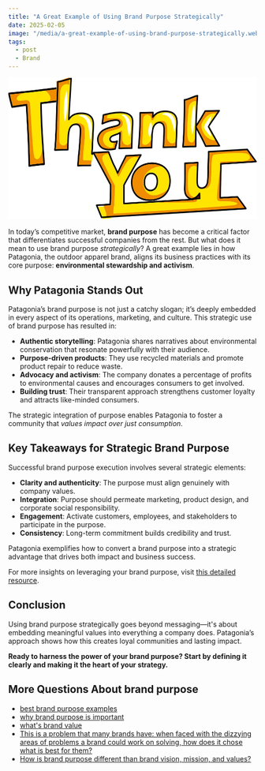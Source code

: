 ```yaml
---
title: "A Great Example of Using Brand Purpose Strategically"
date: 2025-02-05
image: "/media/a-great-example-of-using-brand-purpose-strategically.webp"
tags:
  - post
  - Brand
---
```


![A Great Example of Using Brand Purpose Strategically](/media/a-great-example-of-using-brand-purpose-strategically.webp)

In today’s competitive market, **brand purpose** has become a critical factor that differentiates successful companies from the rest. But what does it mean to use brand purpose *strategically*? A great example lies in how Patagonia, the outdoor apparel brand, aligns its business practices with its core purpose: **environmental stewardship and activism**.

## Why Patagonia Stands Out

Patagonia’s brand purpose is not just a catchy slogan; it’s deeply embedded in every aspect of its operations, marketing, and culture. This strategic use of brand purpose has resulted in:

- **Authentic storytelling**: Patagonia shares narratives about environmental conservation that resonate powerfully with their audience.
- **Purpose-driven products**: They use recycled materials and promote product repair to reduce waste.
- **Advocacy and activism**: The company donates a percentage of profits to environmental causes and encourages consumers to get involved.
- **Building trust**: Their transparent approach strengthens customer loyalty and attracts like-minded consumers.

The strategic integration of purpose enables Patagonia to foster a community that *values impact over just consumption*.

## Key Takeaways for Strategic Brand Purpose

Successful brand purpose execution involves several strategic elements:

- **Clarity and authenticity**: The purpose must align genuinely with company values.
- **Integration**: Purpose should permeate marketing, product design, and corporate social responsibility.
- **Engagement**: Activate customers, employees, and stakeholders to participate in the purpose.
- **Consistency**: Long-term commitment builds credibility and trust.

Patagonia exemplifies how to convert a brand purpose into a strategic advantage that drives both impact and business success.

For more insights on leveraging your brand purpose, visit [this detailed resource](https://supertotallyawesome.com/posts/brand-purpose).

## Conclusion

Using brand purpose strategically goes beyond messaging—it's about embedding meaningful values into everything a company does. Patagonia’s approach shows how this creates loyal communities and lasting impact.  

**Ready to harness the power of your brand purpose? Start by defining it clearly and making it the heart of your strategy.**

## More Questions About brand purpose

- [best brand purpose examples](/posts/best-brand-purpose-examples)
- [why brand purpose is important](/posts/why-brand-purpose-is-important)
- [what's brand value](/posts/what-s-brand-value)
- [This is a problem that many brands have: when faced with the dizzying areas of problems a brand could work on solving, how does it chose what is best for them?](/posts/this-is-a-problem-that-many-brands-have-when-faced)
- [How is brand purpose different than brand vision, mission, and values?](/posts/how-is-brand-purpose-different-than-brand-vision-m)

